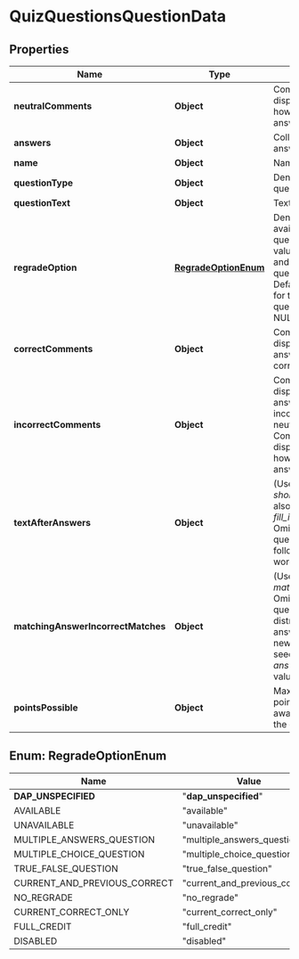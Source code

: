 

# QuizQuestionsQuestionData


## Properties

| Name | Type | Description | Notes |
|------------ | ------------- | ------------- | -------------|
|**neutralComments** | **Object** | Comments to be displayed regardless of how the student answers the question. |  [optional] |
|**answers** | **Object** | Collection of possible answers. |  [optional] |
|**name** | **Object** | Name of the question. |  [optional] |
|**questionType** | **Object** | Denotes the type of the question. |  [optional] |
|**questionText** | **Object** | Text of the question. |  [optional] |
|**regradeOption** | [**RegradeOptionEnum**](#RegradeOptionEnum) | Denotes if regrading is available for the question. Possible values are &#x60;available&#x60; and &#x60;unavailable&#x60; for question types. Defaults to &#x60;available&#x60; for the allowed question types and NULL for the rest. |  [optional] |
|**correctComments** | **Object** | Comments to be displayed if the student answers the question correctly. |  [optional] |
|**incorrectComments** | **Object** | Comments to be displayed if the student answers the question incorrectly neutral_comments: Comments to be displayed regardless of how the student answers the question. |  [optional] |
|**textAfterAnswers** | **Object** | (Used in *short_answer_question*, also known as *fill_in_the_blank*. Omitted for other question types) Text following the missing word. |  [optional] |
|**matchingAnswerIncorrectMatches** | **Object** | (Used in *matching_question*. Omitted for other question types) List of distractors (incorrect answers), delimited by new lines, that will be seeded with all the *answer_match_right* values. |  [optional] |
|**pointsPossible** | **Object** | Maximum number of points that can be awarded for answering the question correctly. |  [optional] |



## Enum: RegradeOptionEnum

| Name | Value |
|---- | -----|
| __DAP_UNSPECIFIED__ | &quot;__dap_unspecified__&quot; |
| AVAILABLE | &quot;available&quot; |
| UNAVAILABLE | &quot;unavailable&quot; |
| MULTIPLE_ANSWERS_QUESTION | &quot;multiple_answers_question&quot; |
| MULTIPLE_CHOICE_QUESTION | &quot;multiple_choice_question&quot; |
| TRUE_FALSE_QUESTION | &quot;true_false_question&quot; |
| CURRENT_AND_PREVIOUS_CORRECT | &quot;current_and_previous_correct&quot; |
| NO_REGRADE | &quot;no_regrade&quot; |
| CURRENT_CORRECT_ONLY | &quot;current_correct_only&quot; |
| FULL_CREDIT | &quot;full_credit&quot; |
| DISABLED | &quot;disabled&quot; |



